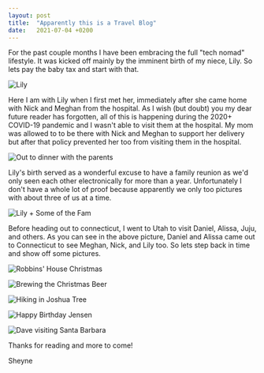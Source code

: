 ```yaml
---
layout: post
title:  "Apparently this is a Travel Blog"
date:   2021-07-04 +0200
---
```


For the past couple months I have been embracing the full "tech nomad"
lifestyle. It was kicked off mainly by the imminent birth of my niece, Lily. So
lets pay the baby tax and start with that.

![Lily]({{site.baseurl}}/assets/lily.jpg)

Here I am with Lily when I first met her, immediately after she came home with
Nick and Meghan from the hospital. As I wish (but doubt) you my dear future
reader has forgotten, all of this is happening during the 2020+ COVID-19
pandemic and I wasn't able to visit them at the hospital. My mom was allowed to
to be there with Nick and Meghan to support her delivery but after that policy
prevented her too from visiting them in the hospital. 

![Out to dinner with the parents]({{site.baseurl}}/assets/chip-annie-tamara-out-to-dinner.jpg)

Lily's birth served as a wonderful excuse to have a family reunion as we'd only
seen each other electronically for more than a year. Unfortunately I don't have
a whole lot of proof because apparently we only too pictures with about three of
us at a time.

![Lily + Some of the Fam]({{site.baseurl}}/assets/lily-izzy-annie-daniel-meghan-nick.jpg)

Before heading out to connecticut, I went to Utah to visit Daniel, Alissa, Juju,
and others. As you can see in the above picture, Daniel and Alissa came out to
Connecticut to see Meghan, Nick, and Lily too. So lets step back in time and
show off some pictures.

![Robbins' House Christmas]({{site.baseurl}}/assets/robbins-house-christmas.jpg)

![Brewing the Christmas Beer]({{site.baseurl}}/assets/beer.jpg)

![Hiking in Joshua Tree]({{site.baseurl}}/assets/joshua-tree.gif)

![Happy Birthday Jensen]({{site.baseurl}}/assets/happy-birthday-jensen.gif)

![Dave visiting Santa Barbara]({{site.baseurl}}/assets/dave-visiting-santa-barbara.jpg)

Thanks for reading and more to come!

Sheyne